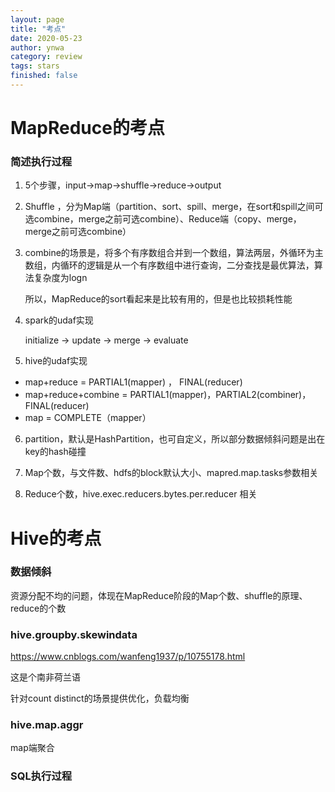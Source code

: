 ```yaml
---
layout: page
title: "考点"
date: 2020-05-23
author: ynwa
category: review
tags: stars
finished: false
---
```


# MapReduce的考点

### 简述执行过程

1. 5个步骤，input->map->shuffle->reduce->output

2. Shuffle ，分为Map端（partition、sort、spill、merge，在sort和spill之间可选combine，merge之前可选combine）、Reduce端（copy、merge，merge之前可选combine）

3. combine的场景是，将多个有序数组合并到一个数组，算法两层，外循环为主数组，内循环的逻辑是从一个有序数组中进行查询，二分查找是最优算法，算法复杂度为logn

   所以，MapReduce的sort看起来是比较有用的，但是也比较损耗性能

4. spark的udaf实现

   initialize -> update -> merge -> evaluate

5. hive的udaf实现
+ map+reduce = PARTIAL1(mapper) ， FINAL(reducer)
+ map+reduce+combine = PARTIAL1(mapper)，PARTIAL2(combiner)，FINAL(reducer)
+ map = COMPLETE（mapper）

6. partition，默认是HashPartition，也可自定义，所以部分数据倾斜问题是出在key的hash碰撞

7. Map个数，与文件数、hdfs的block默认大小、mapred.map.tasks参数相关

8. Reduce个数，hive.exec.reducers.bytes.per.reducer 相关



# Hive的考点

### 数据倾斜

资源分配不均的问题，体现在MapReduce阶段的Map个数、shuffle的原理、reduce的个数

### hive.groupby.skewindata

https://www.cnblogs.com/wanfeng1937/p/10755178.html

这是个南非荷兰语

针对count distinct的场景提供优化，负载均衡

### hive.map.aggr

map端聚合

### SQL执行过程

